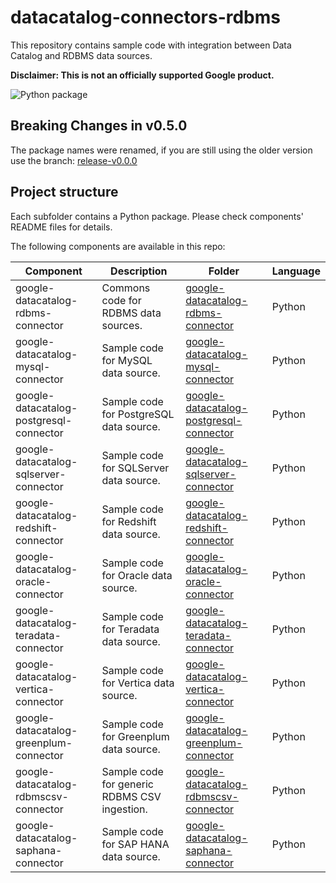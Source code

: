 # datacatalog-connectors-rdbms 

This repository contains sample code with integration between Data Catalog and RDBMS data sources.

**Disclaimer: This is not an officially supported Google product.**

![Python package](https://github.com/GoogleCloudPlatform/datacatalog-connectors-rdbms/workflows/Python%20package/badge.svg?branch=master&force_cache=true)

## **Breaking Changes in v0.5.0**

The package names were renamed, if you are still using the older version use the branch: [release-v0.0.0](https://github.com/GoogleCloudPlatform/datacatalog-connectors-rdbms/tree/release-v0.0.0)

## Project structure

Each subfolder contains a Python package. Please check components' README files for
details.

The following components are available in this repo:

| Component | Description | Folder | Language | 
|-----------|-------------|--------|----------|
| google-datacatalog-rdbms-connector | Commons code for RDBMS data sources. | [google-datacatalog-rdbms-connector](https://github.com/GoogleCloudPlatform/datacatalog-connectors-rdbms/tree/master/google-datacatalog-rdbms-connector) | Python |
| google-datacatalog-mysql-connector | Sample code for MySQL data source. | [google-datacatalog-mysql-connector](https://github.com/GoogleCloudPlatform/datacatalog-connectors-rdbms/tree/master/google-datacatalog-mysql-connector) | Python |
| google-datacatalog-postgresql-connector | Sample code for PostgreSQL data source. | [google-datacatalog-postgresql-connector](https://github.com/GoogleCloudPlatform/datacatalog-connectors-rdbms/tree/master/google-datacatalog-postgresql-connector) | Python |
| google-datacatalog-sqlserver-connector | Sample code for SQLServer data source. | [google-datacatalog-sqlserver-connector](https://github.com/GoogleCloudPlatform/datacatalog-connectors-rdbms/tree/master/google-datacatalog-sqlserver-connector) | Python |
| google-datacatalog-redshift-connector | Sample code for Redshift data source. | [google-datacatalog-redshift-connector](https://github.com/GoogleCloudPlatform/datacatalog-connectors-rdbms/tree/master/google-datacatalog-redshift-connector) | Python |
| google-datacatalog-oracle-connector | Sample code for Oracle data source. | [google-datacatalog-oracle-connector](https://github.com/GoogleCloudPlatform/datacatalog-connectors-rdbms/tree/master/google-datacatalog-oracle-connector) | Python |
| google-datacatalog-teradata-connector | Sample code for Teradata data source. | [google-datacatalog-teradata-connector](https://github.com/GoogleCloudPlatform/datacatalog-connectors-rdbms/tree/master/google-datacatalog-teradata-connector) | Python |
| google-datacatalog-vertica-connector | Sample code for Vertica data source. | [google-datacatalog-vertica-connector](https://github.com/GoogleCloudPlatform/datacatalog-connectors-rdbms/tree/master/google-datacatalog-vertica-connector) | Python |
| google-datacatalog-greenplum-connector | Sample code for Greenplum data source. | [google-datacatalog-greenplum-connector](https://github.com/GoogleCloudPlatform/datacatalog-connectors-rdbms/tree/master/google-datacatalog-greenplum-connector) | Python |
| google-datacatalog-rdbmscsv-connector | Sample code for generic RDBMS CSV ingestion. | [google-datacatalog-rdbmscsv-connector](https://github.com/GoogleCloudPlatform/datacatalog-connectors-rdbms/tree/master/google-datacatalog-rdbmscsv-connector) | Python |
| google-datacatalog-saphana-connector | Sample code for SAP HANA data source. | [google-datacatalog-saphana-connector](https://github.com/GoogleCloudPlatform/datacatalog-connectors-rdbms/tree/master/google-datacatalog-saphana-connector) | Python |
